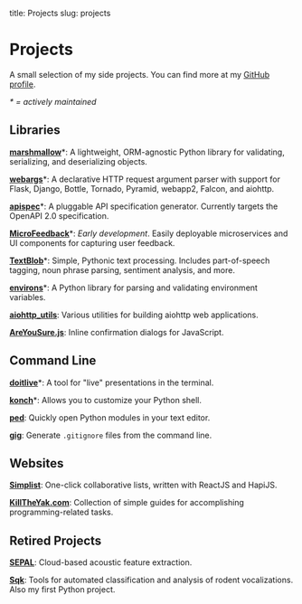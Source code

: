 title: Projects
slug: projects

# Projects

A small selection of my side projects. You can find more at my [GitHub profile][github].

*\* = actively maintained*

## Libraries

**[marshmallow](https://marshmallow.readthedocs.io/)**\*: A lightweight, ORM-agnostic Python library for validating, serializing, and deserializing objects.

**[webargs](https://github.com/sloria/webargs)**\*: A declarative HTTP request argument parser with support for Flask, Django, Bottle, Tornado, Pyramid, webapp2, Falcon, and aiohttp.

**[apispec](https://github.com/marshmallow-code/apispec)**\*: A pluggable API specification generator. Currently targets the OpenAPI 2.0 specification.

**[MicroFeedback](https://github.com/microfeedback)**\*: *Early development*. Easily deployable microservices and UI components for
capturing user feedback.

**[TextBlob](https://textblob.readthedocs.io/)**\*: Simple, Pythonic text processing. Includes part-of-speech tagging, noun phrase parsing, sentiment analysis, and more.

**[environs](https://github.com/sloria/environs)**\*: A Python library for parsing and validating environment variables.

**[aiohttp_utils](https://github.com/sloria/aiohttp_utils)**: Various utilities for building aiohttp web applications.

**[AreYouSure.js](https://github.com/sloria/AreYouSure.js)**: Inline confirmation dialogs for JavaScript.

## Command Line

**[doitlive](https://github.com/sloria/doitlive)**\*: A tool for "live" presentations in the terminal.

**[konch](https://github.com/sloria/konch)**\*: Allows you to customize your Python shell.

**[ped](https://github.com/sloria/ped)**: Quickly open Python modules in your text editor.

**[gig](https://www.github.com/sloria/gig)**: Generate `.gitignore` files from the command line.

## Websites

**[Simplist](http://simplist.sloria.com)**: One-click collaborative lists, written with ReactJS and HapiJS.

**[KillTheYak.com][KillTheYak]**: Collection of simple guides for accomplishing programming-related tasks.

## Retired Projects

**[SEPAL](http://sepalbio.com)**: Cloud-based acoustic feature extraction.

**[Sqk](http://www.github.com/sloria/usv)**: Tools for automated classification and analysis of rodent vocalizations. Also my first Python project.



[github]: http://www.github.com/sloria
[KillTheYak]: http://killtheyak.com/
